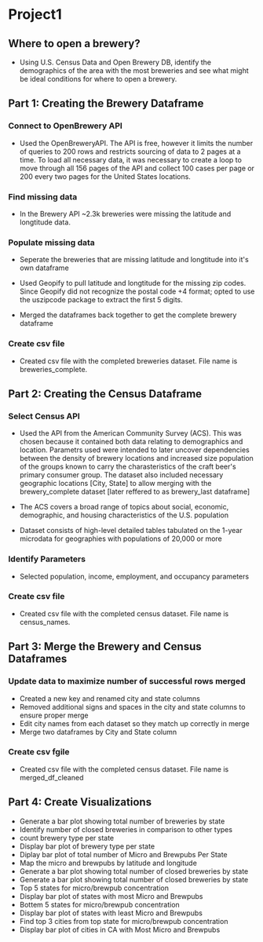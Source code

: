 # Project1

## Where to open a brewery?
- Using U.S. Census Data and Open Brewery DB, identify the demographics of the area with the most breweries and see what might be ideal conditions for where to open a brewery.

## Part 1: Creating the Brewery Dataframe

### Connect to OpenBrewery API
- Used the OpenBreweryAPI. The API is free, however it limits the number of queries to 200 rows and restricts sourcing of data to 2 pages at a time. To load all necessary data, it was necessary to create a loop to move through all 156 pages of the API and collect 100 cases per page or 200 every two pages for the United States locations. 

### Find missing data
- In the Brewery API ~2.3k breweries were missing the latitude and longtitude data. 
  
### Populate missing data
- Seperate the breweries that are missing latitude and longtitude into it's own dataframe
  
- Used Geopify to pull latitude and longtitude for the missing zip codes. Since Geopify did not recognize the postal code +4 format; opted to use the uszipcode package to extract the first 5 digits.

- Merged the dataframes back together to get the complete brewery dataframe

### Create csv file
 - Created csv file with the completed breweries dataset. File name is breweries_complete. 

## Part 2: Creating the Census Dataframe

### Select Census API
 - Used the API from the American Community Survey (ACS). This was chosen because it contained both data relating to demographics and location. Parametrs used were intended to later uncover dependencies between the density of brewery locations and increased size population of the groups known to carry the charasteristics of the craft beer's primary consumer group. The dataset also included necessary geographic locations [City, State] to allow merging with the brewery_complete dataset [later reffered to as brewery_last dataframe]

- The ACS covers a broad range of topics about social, economic, demographic, and housing characteristics of the U.S. population

-  Dataset consists of high-level detailed tables tabulated on the 1-year microdata for geographies with populations of 20,000 or more

### Identify Parameters 

- Selected population, income, employment, and occupancy parameters

### Create csv file

- Created csv file with the completed census dataset. File name is census_names. 

## Part 3: Merge the Brewery and Census Dataframes

### Update data to maximize number of successful rows merged
- Created a new key and renamed city and state columns
- Removed additional signs and spaces in the city and state columns to ensure proper merge
- Edit city names from each dataset so they match up correctly in merge
- Merge two dataframes by City and State column 

### Create csv fgile
- Created csv file with the completed census dataset. File name is merged_df_cleaned

## Part 4: Create Visualizations
- Generate a bar plot showing total number of breweries by state 
- Identify number of closed breweries in comparison to other types 
- count brewery type per state 
- Display bar plot of brewery type per state 
- Diplay bar plot of total number of Micro and Brewpubs Per State
- Map the micro and brewpubs by latitude and longitude 
- Generate a bar plot showing total number of closed breweries by state
- Generate a bar plot showing total number of closed breweries by state 
- Top 5 states for micro/brewpub concentration
- Display bar plot of states with most Micro and Brewpubs
- Bottem 5 states for micro/brewpub concentration
- Display bar plot of states with least Micro and Brewpubs
- Find top 3 cities from top state for micro/brewpub concentration
- Display bar plot of cities in CA with Most Micro and Brewpubs


